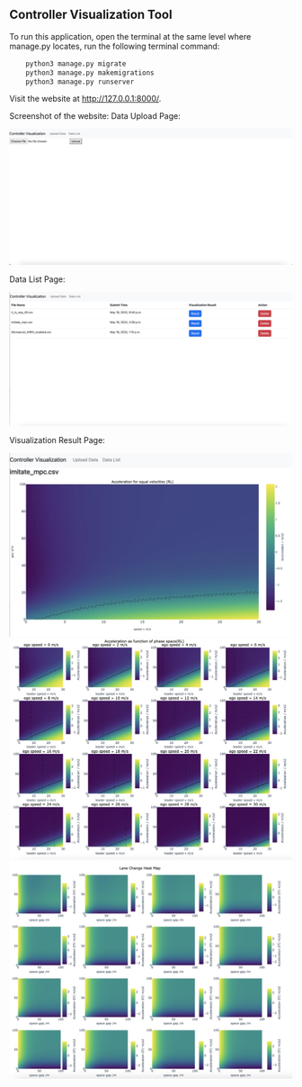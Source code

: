 ## Controller Visualization Tool

To run this application, open the terminal at the same level where manage.py locates, run the following terminal command: 
```
    python3 manage.py migrate
    python3 manage.py makemigrations
    python3 manage.py runserver
```
Visit the website at http://127.0.0.1:8000/.

Screenshot of the website:
Data Upload Page:

![alt text](screenshot/dataupload.jpg "Title")

Data List Page:

![alt text](screenshot/datalist.jpg "Title")

Visualization Result Page:

![alt text](screenshot/figure1.jpg "Title")
![alt text](screenshot/figure2.jpg "Title")
![alt text](screenshot/figure3.jpg "Title")
